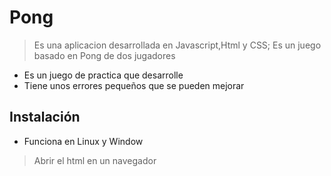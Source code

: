 # Pong
> Es una aplicacion desarrollada en Javascript,Html y CSS; Es un juego basado en Pong de dos jugadores
- Es un juego de practica que desarrolle
- Tiene unos errores pequeños que se pueden mejorar

## Instalación

- Funciona en Linux y Window

> Abrir el html en un navegador
